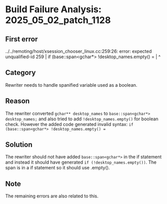 # Build Failure Analysis: 2025_05_02_patch_1128

## First error

../../remoting/host/xsession_chooser_linux.cc:259:26: error: expected unqualified-id
  259 |   if (base::span<gchar*> !desktop_names.empty() =
      |                          ^

## Category
Rewriter needs to handle spanified variable used as a boolean.

## Reason
The rewriter converted `gchar** desktop_names` to `base::span<gchar*> desktop_names;` and also tried to add `!desktop_names.empty()` for boolean check. However the added code generated invalid syntax: `if (base::span<gchar*> !desktop_names.empty() =`

## Solution
The rewriter should not have added `base::span<gchar*>` in the if statement and instead it should have generated `if (!desktop_names.empty())`. The span is in a if statement so it should use .empty().

## Note
The remaining errors are also related to this.